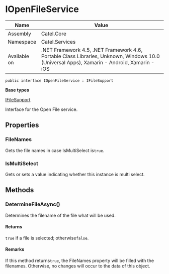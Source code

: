

# IOpenFileService

Name|Value
---|---
Assembly|Catel.Core
Namespace|Catel.Services
Available on|.NET Framework 4.5, .NET Framework 4.6, Portable Class Libraries, Unknown, Windows 10.0 (Universal Apps), Xamarin - Android, Xamarin - iOS

```
public interface IOpenFileService : IFileSupport
```

**Base types**

[IFileSupport](/Catel.Core\Catel\Services\IFileSupport.md)


Interface for the Open File service.



## Properties

### FileNames

Gets the file names in case IsMultiSelect is`true`.



### IsMultiSelect

Gets or sets a value indicating whether this instance is multi select.



## Methods

### DetermineFileAsync()

Determines the filename of the file what will be used.

#### Returns

`true` if a file is selected; otherwise`false`.

#### Remarks

If this method returns`true`, the FileNames property will be filled with the filenames. Otherwise, no changes will occur to the data of this object.



